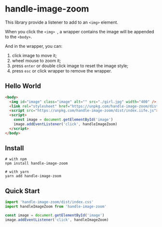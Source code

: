# handle-image-zoom

This library provide a listener to add to an `<img>` element.

When you click the `<img> `, a wrapper contains the image will be appended to the `<body>`.

And in the wrapper, you can:

1. click image to move it;
2. wheel mouse to zoom it;
3. press `enter` or double click image to reset the image style;
4. press `esc` or click wrapper to remove the wrapper.

## Hello World

```html
<body>
  <img id="image" class="image" alt="" src="./girl.jpg" width="400" />
  <link rel="stylesheet" href="https://unpkg.com/handle-image-zoom/dist/index.css">
  <script src="https://unpkg.com/handle-image-zoom/dist/index.iife.js"></script>
  <script>
    const image = document.getElementById('image')
    image.addEventListener('click', handleImageZoom)
  </script>
</body>

```

## Install

```
# with npm
npm install handle-image-zoom

# with yarn
yarn add handle-image-zoom
```

## Quick Start

```javascript
import 'handle-image-zoom/dist/index.css'
import handleImageZoom from 'handle-image-zoom'

const image = document.getElementById('image')
image.addEventListener('click', handleImageZoom)
```
